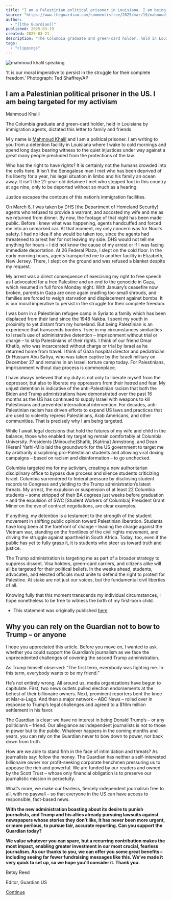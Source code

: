 ```yaml
---
title: "I am a Palestinian political prisoner in Louisiana. I am being targeted for my activism | Mahmoud Khalil"
source: "https://www.theguardian.com/commentisfree/2025/mar/19/mahmoud-khalil-statement"
author:
  - "[[the Guardian]]"
published: 2025-03-19
created: 2025-03-21
description: "The Columbia graduate and green-card holder, held in Louisiana by immigration agents, dictated this letter to family and friends"
tags:
  - "clippings"
---
```

![mahmoud khalil speaking](https://i.guim.co.uk/img/media/069dd63703144a7fca096cc88673ce8f4ac59376/88_91_5313_3187/master/5313.jpg?width=465&dpr=1&s=none&crop=none)

‘It is our moral imperative to persist in the struggle for their complete freedom.’ Photograph: Ted Shaffrey/AP

## I am a Palestinian political prisoner in the US. I am being targeted for my activism

Mahmoud Khalil

The Columbia graduate and green-card holder, held in Louisiana by immigration agents, dictated this letter to family and friends

M y name is [Mahmoud Khalil](https://www.theguardian.com/us-news/mahmoud-khalil) and I am a political prisoner. I am writing to you from a detention facility in Louisiana where I wake to cold mornings and spend long days bearing witness to the quiet injustices under way against a great many people precluded from the protections of the law.

Who has the right to have rights? It is certainly not the humans crowded into the cells here. It isn’t the Senegalese man I met who has been deprived of his liberty for a year, his legal situation in limbo and his family an ocean away. It isn’t the 21-year-old detainee I met who stepped foot in this country at age nine, only to be deported without so much as a hearing.

Justice escapes the contours of this nation’s immigration facilities.

On March 8, I was taken by DHS \[the Department of Homeland Security\] agents who refused to provide a warrant, and accosted my wife and me as we returned from dinner. By now, the footage of that night has been made public. Before I knew what was happening, agents handcuffed and forced me into an unmarked car. At that moment, my only concern was for Noor’s safety. I had no idea if she would be taken too, since the agents had threatened to arrest her for not leaving my side. DHS would not tell me anything for hours – I did not know the cause of my arrest or if I was facing immediate deportation. At 26 Federal Plaza, I slept on the cold floor. In the early morning hours, agents transported me to another facility in Elizabeth, New Jersey. There, I slept on the ground and was refused a blanket despite my request.

My arrest was a direct consequence of exercising my right to free speech as I advocated for a free Palestine and an end to the genocide in Gaza, which resumed in full force Monday night. With January’s ceasefire now broken, parents in Gaza are once again cradling too-small shrouds, and families are forced to weigh starvation and displacement against bombs. It is our moral imperative to persist in the struggle for their complete freedom.

I was born in a Palestinian refugee camp in Syria to a family which has been displaced from their land since the 1948 Nakba. I spent my youth in proximity to yet distant from my homeland. But being Palestinian is an experience that transcends borders. I see in my circumstances similarities to Israel’s use of administrative detention – imprisonment without trial or charge – to strip Palestinians of their rights. I think of our friend Omar Khatib, who was incarcerated without charge or trial by Israel as he returned home from travel. I think of Gaza hospital director and pediatrician Dr Hussam Abu Safiya, who was taken captive by the Israeli military on December 27 and remains in an Israeli torture camp today. For Palestinians, imprisonment without due process is commonplace.

I have always believed that my duty is not only to liberate myself from the oppressor, but also to liberate my oppressors from their hatred and fear. My unjust detention is indicative of the anti-Palestinian racism that both the Biden and Trump administrations have demonstrated over the past 16 months as the US has continued to supply Israel with weapons to kill Palestinians and prevented international intervention. For decades, anti-Palestinian racism has driven efforts to expand US laws and practices that are used to violently repress Palestinians, Arab Americans, and other communities. That is precisely why I am being targeted.

While I await legal decisions that hold the futures of my wife and child in the balance, those who enabled my targeting remain comfortably at Columbia University. Presidents \[Minouche\]Shafik, \[Katrina\] Armstrong, and Dean \[Keren\] Yarhi-Milo laid the groundwork for the US government to target me by arbitrarily disciplining pro-Palestinian students and allowing viral doxing campaigns – based on racism and disinformation – to go unchecked.

Columbia targeted me for my activism, creating a new authoritarian disciplinary office to bypass due process and silence students criticizing Israel. Columbia surrendered to federal pressure by disclosing student records to Congress and yielding to the Trump administration’s latest threats. My arrest, the expulsion or suspension of at least 22 Columbia students – some stripped of their BA degrees just weeks before graduation – and the expulsion of SWC \[Student Workers of Columbia\] President Grant Miner on the eve of contract negotiations, are clear examples.

If anything, my detention is a testament to the strength of the student movement in shifting public opinion toward Palestinian liberation. Students have long been at the forefront of change – leading the charge against the Vietnam war, standing on the frontlines of the civil rights movement, and driving the struggle against apartheid in South Africa. Today, too, even if the public has yet to fully grasp it, it is students who steer us toward truth and justice.

The Trump administration is targeting me as part of a broader strategy to suppress dissent. Visa holders, green-card carriers, and citizens alike will all be targeted for their political beliefs. In the weeks ahead, students, advocates, and elected officials must unite to defend the right to protest for Palestine. At stake are not just our voices, but the fundamental civil liberties of all.

Knowing fully that this moment transcends my individual circumstances, I hope nonetheless to be free to witness the birth of my first-born child.

- This statement was originally published [here](https://www.documentcloud.org/documents/25592020-letter-from-a-palestinian-political-prisoner-in-louisiana-march-18-2025/)

## Why you can rely on the Guardian not to bow to Trump – or anyone

I hope you appreciated this article. Before you move on, I wanted to ask whether you could support the Guardian’s journalism as we face the unprecedented challenges of covering the second Trump administration.

As Trump himself observed: “The first term, everybody was fighting me. In this term, everybody wants to be my friend.”

He’s not entirely wrong. All around us, media organizations have begun to capitulate. First, two news outlets pulled election endorsements at the behest of their billionaire owners. Next, prominent reporters bent the knee at Mar-a-Lago. And then a major network – ABC News – rolled over in response to Trump’s legal challenges and agreed to a $16m million settlement in his favor.

The Guardian is clear: we have no interest in being Donald Trump’s – or any politician’s – friend. Our allegiance as independent journalists is not to those in power but to the public. Whatever happens in the coming months and years, you can rely on the Guardian never to bow down to power, nor back down from truth.

How are we able to stand firm in the face of intimidation and threats? As journalists say: follow the money. The Guardian has neither a self-interested billionaire owner nor profit-seeking corporate henchmen pressuring us to appease the rich and powerful. We are funded by our readers and owned by the Scott Trust – whose only financial obligation is to preserve our journalistic mission in perpetuity.

What’s more, we make our fearless, fiercely independent journalism free to all, with no paywall – so that everyone in the US can have access to responsible, fact-based news.

**With the new administration boasting about its desire to punish journalists, and Trump and his allies already pursuing lawsuits against newspapers whose stories they don’t like, it has never been more urgent, or more perilous, to pursue fair, accurate reporting. Can you support the Guardian today?**

**We value whatever you can spare, but a recurring contribution makes the most impact, enabling greater investment in our most crucial, fearless journalism. As our thanks to you, we can offer you some great benefits – including seeing far fewer fundraising messages like this. We’ve made it very quick to set up, so we hope you’ll consider it. Thank you.**

Betsy Reed

Editor, Guardian US

[Continue](https://support.theguardian.com/us/contribute?product=SupporterPlus&ratePlan=Monthly&REFPVID=m8iv9grggckg4d5bsrtb&INTCMP=gdnwb_copts_memco_2025-02-19_BETSY_EPIC_INTRO_ABTest__US_V1_UNPRECEDENTED&acquisitionData=%7B%22source%22%3A%22GUARDIAN_WEB%22%2C%22componentId%22%3A%22gdnwb_copts_memco_2025-02-19_BETSY_EPIC_INTRO_ABTest__US_V1_UNPRECEDENTED%22%2C%22componentType%22%3A%22ACQUISITIONS_EPIC%22%2C%22campaignCode%22%3A%22gdnwb_copts_memco_2025-02-19_BETSY_EPIC_INTRO_ABTest__US_V1_UNPRECEDENTED%22%2C%22abTests%22%3A%5B%7B%22name%22%3A%222025-02-19_BETSY_EPIC_INTRO_ABTest__US%22%2C%22variant%22%3A%22V1_UNPRECEDENTED%22%7D%2C%7B%22name%22%3A%22SUPPORTER_AMOUNTS_EVERGREEN__US_REGION%22%2C%22variant%22%3A%22CONTROL%22%2C%22testType%22%3A%22AMOUNTS_TEST%22%7D%5D%2C%22referrerPageviewId%22%3A%22m8iv9grggckg4d5bsrtb%22%2C%22referrerUrl%22%3A%22https%3A%2F%2Fwww.theguardian.com%2Fcommentisfree%2F2025%2Fmar%2F19%2Fmahmoud-khalil-statement%22%2C%22isRemote%22%3Atrue%7D&numArticles=1)